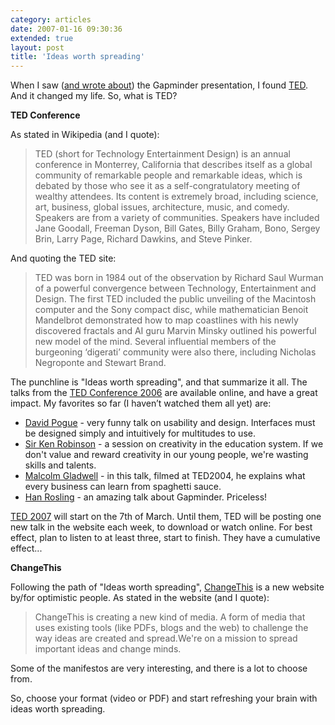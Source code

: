 ```yaml
---
category: articles
date: 2007-01-16 09:30:36
extended: true
layout: post
title: 'Ideas worth spreading'
---
```


<p>When I saw (<a href="//joaobordalo.com/articles/2006/08/03/bread-crumbs-mind-the-gap">and wrote about</a>) the Gapminder presentation, I found <a href="http://ted.com/">TED</a>. And it changed my life. So, what is TED?</p>
<!--more-->
<p><strong>TED Conference</strong></p>

<p>As stated in Wikipedia (and I quote):</p>

<blockquote>TED (short for Technology Entertainment Design) is an annual conference in Monterrey, California that describes itself as a global community of remarkable people and remarkable ideas, which is debated by those who see it as a self-congratulatory meeting of wealthy attendees. Its content is extremely broad, including science, art, business, global issues, architecture, music, and comedy. Speakers are from a variety of communities. Speakers have included Jane Goodall, Freeman Dyson, Bill Gates, Billy Graham, Bono, Sergey Brin, Larry Page, Richard Dawkins, and Steve Pinker.</blockquote>

<p>And quoting the TED site:</p>

<blockquote>TED was born in 1984 out of the observation by Richard Saul Wurman of a powerful convergence between Technology, Entertainment and Design. The first TED included the public unveiling of the Macintosh computer and the Sony compact disc, while mathematician Benoit Mandelbrot demonstrated how to map coastlines with his newly discovered fractals and AI guru Marvin Minsky outlined his powerful new model of the mind. Several influential members of the burgeoning ‘digerati’ community were also there, including Nicholas Negroponte and Stewart Brand.</blockquote>

<p>The punchline is "Ideas worth spreading", and that summarize it all. The talks from the <a href="http://ted.com/tedtalks/">TED Conference 2006</a> are available online, and have a great impact. My favorites so far (I haven’t watched them all yet) are:</p>

<ul>
  <li><a href="http://ted.com/tedtalks/tedtalksplayer.cfm?key=david_pogue">David Pogue</a> - very funny talk on usability and design. Interfaces must be designed simply and intuitively for multitudes to use.</li>
  <li><a href="http://ted.com/tedtalks/tedtalksplayer.cfm?key=ken_robinson">Sir Ken Robinson</a> - a session on creativity in the education system. If we don't value and reward creativity in our young people, we're wasting skills and talents.</li>
  <li><a  href="http://ted.com/tedtalks/tedtalksplayer.cfm?key=m_gladwell">Malcolm Gladwell</a> - in this talk, filmed at TED2004, he explains what every business can learn from spaghetti sauce.</li>
  <li><a href="http://ted.com/tedtalks/tedtalksplayer.cfm?key=hans_rosling">Han Rosling</a> - an amazing talk about Gapminder. Priceless!</li>
</ul>

<p><a href="http://ted.com/ted2007/">TED 2007</a> will start on the 7th of March. Until them, TED will be posting one new talk in the website each week, to download or watch online. For best effect, plan to listen to at least three, start to finish. They have a cumulative effect...</p>

<p><strong>ChangeThis</strong></p>

<p>Following the path of "Ideas worth spreading", <a href="http://changethis.com/">ChangeThis</a> is a new website by/for optimistic people. As stated in the website (and I quote):</p>

<blockquote>ChangeThis is creating a new kind of media. A form of media that uses existing tools (like PDFs, blogs and the web) to challenge the way ideas are created and spread.We're on a mission to spread important ideas and change minds.</blockquote>

<p>Some of the manifestos are very interesting, and there is a lot to choose from.</p>

<p>So, choose your format (video or PDF) and start refreshing your brain with ideas worth spreading.</p>

